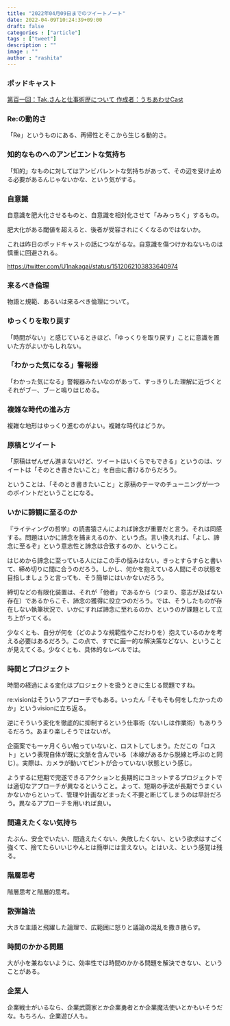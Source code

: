 ```yaml
---
title: "2022年04月09日までのツイートノート"
date: 2022-04-09T10:24:39+09:00
draft: false
categories : ["article"]
tags : ["tweet"]
description : ""
image : ""
author : "rashita"
---
```


### ポッドキャスト

[第百一回：Tak.さんと仕事術歴について 作成者：うちあわせCast](https://anchor.fm/rashita/episodes/Tak-e1grq0o)


### Re:の動的さ

「Re」というものにある、再帰性とそこから生じる動的さ。

### 知的なものへのアンビエントな気持ち

「知的」なものに対してはアンビバレントな気持ちがあって、その辺を受け止める必要があるんじゃないかな、という気がする。

### 自意識

自意識を肥大化させるものと、自意識を相対化させて「みみっちく」するもの。

肥大化がある閾値を超えると、後者が受容されにくくなるのではないか。

これは昨日のポッドキャストの話につながるな。自意識を傷つけかねないものは慎重に回避される。


https://twitter.com/U1nakagai/status/1512062103833640974

### 来るべき倫理

物語と規範、あるいは来るべき倫理について。

### ゆっくりを取り戻す

「時間がない」と感じているときほど、「ゆっくりを取り戻す」ことに意識を置いた方がよいかもしれない。

### 「わかった気になる」警報器

「わかった気になる」警報器みたいなのがあって、すっきりした理解に近づくとそれがブー、ブーと鳴りはじめる。

### 複雑な時代の進み方

複雑な地形はゆっくり進むのがよい。複雑な時代はどうか。

### 原稿とツイート

「原稿はぜんぜん進まないけど、ツイートはいくらでもできる」というのは、ツイートは「そのとき書きたいこと」を自由に書けるからだろう。

ということは、「そのとき書きたいこと」と原稿のテーマのチューニングが一つのポイントだということになる。

### いかに諦観に至るのか

『ライティングの哲学』の読書猿さんによれば諦念が重要だと言う。それは同感する。問題はいかに諦念を捕まえるのか、という点。言い換えれば、「よし、諦念に至るぞ」という意志性と諦念は合致するのか、ということ。

はじめから諦念に至っている人にはこの手の悩みはない。きっとすらすらと書いて、締め切りに間に合うのだろう。しかし、何かを抱えている人間にその状態を目指しましょうと言っても、そう簡単にはいかないだろう。

締切などの有限化装置は、それが「他者」であるから（つまり、意志が及ばない存在）であるからこそ、諦念の獲得に役立つのだろう。では、そうしたものが存在しない執筆状況で、いかにすれば諦念に至れるのか、というのが課題として立ち上がってくる。

少なくとも、自分が何を（どのような規範性やこだわりを）抱えているのかを考える必要はあるだろう。この点で、すでに画一的な解決策などない、ということが見えてくる。少なくとも、具体的なレベルでは。

### 時間とプロジェクト

時間の経過による変化はプロジェクトを扱うときに生じる問題ですね。

re:visionはそういうアプローチでもある。いったん「そもそも何をしたかったのか」というvisionに立ち返る。

逆にそういう変化を徹底的に抑制するという仕事術（ないしは作業術）もありうるだろう。あまり楽しそうではないが。

企画案でも一ヶ月くらい触っていないと、ロストしてしまう。ただこの「ロスト」という表現自体が既に文脈を含んでいる（本線があるから脱線と呼ぶのと同じ）。実際は、カメラが動いてピントが合っていない状態という感じ。

ようするに短期で完遂できるアクションと長期的にコミットするプロジェクトでは適切なアプローチが異なるということ。よって、短期の手法が長期でうまくいかないからといって、管理や計画などまったく不要と断じてしまうのは早計だろう。異なるアプローチを用いれば良い。

### 間違えたくない気持ち

たぶん、安全でいたい、間違えたくない、失敗したくない、という欲求はすごく強くて、捨てたらいいじやんとは簡単には言えない。とはいえ、という感覚は残る。

### 階層思考

階層思考と階層的思考。

### 散弾論法

大きな主語と飛躍した論理で、広範囲に怒りと議論の混乱を撒き散らす。

### 時間のかかる問題

大が小を兼ねないように、効率性では時間のかかる問題を解決できない、ということがある。

### 企業人

企業戦士がいるなら、企業武闘家とか企業勇者とか企業魔法使いとかもいそうだな。もちろん、企業遊び人も。